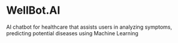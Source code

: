 # WellBot.AI
AI chatbot for healthcare that assists users in analyzing symptoms, predicting potential diseases using Machine Learning

